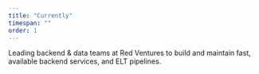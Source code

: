 ```yaml
---
title: "Currently"
timespan: ""
order: 1
---
```


Leading backend & data teams at Red Ventures to build and maintain fast, available backend services, and ELT pipelines.